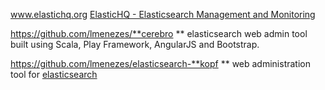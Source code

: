 www.elastichq.org   [ElasticHQ - Elasticsearch Management and Monitoring](https://www.google.com/url?sa=t&rct=j&q=&esrc=s&source=web&cd=1&cad=rja&uact=8&ved=2ahUKEwiek7bS8oDdAhUQUI8KHf5wAaMQFjAAegQIBRAC&url=http%3A%2F%2Fwww.elastichq.org%2F&usg=AOvVaw1QdAt9fBsQSFBfu9xm17QF)

https://github.com/lmenezes/**cerebro **  elasticsearch web admin tool built using Scala, Play Framework, AngularJS and Bootstrap.

https://github.com/lmenezes/elasticsearch-**kopf  ** web administration tool for [elasticsearch](http://elastic.co)

